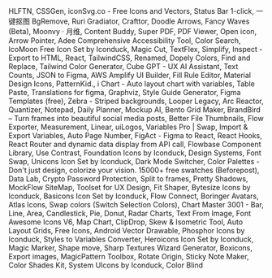 HLFTN, CSSGen, iconSvg.co - Free Icons and Vectors, Status Bar 1-click, 一键抠图 BgRemove, Ruri Gradiator, Crafttor, Doodle Arrows, Fancy Waves (Beta), Moonvy · 月维, Content Buddy, Super PDF, PDF Viewer, Open icon, Arrow Pointer, Adee Comprehensive Accessibility Tool, Color Search, IcoMoon Free Icon Set by Iconduck, Magic Cut, TextFlex, Simplify, Inspect - Export to HTML, React, TailwindCSS, Renamed, Dopely Colors, Find and Replace, Tailwind Color Generator, Cube GPT - UX AI Assistant, Text Counts, JSON to Figma, AWS Amplify UI Builder, Fill Rule Editor, Material Design Icons, PatternKid., i Chart - Auto layout chart with variables, Table Paste, Translations for figma, Graphviz, Style Guide Generator, Figma Templates (free), Zebra - Striped backgrounds, Looper Legacy, Arc Reactor, Quantizer, Notepad, Daily Planner, Mockup AI, Bento Grid Maker, BrandBird – Turn frames into beautiful social media posts, Better File Thumbnails, Flow Exporter, Measurement, Linear, uiLogos, Variables Pro | Swap, Import & Export Variables, Auto Page Number, FigAct - Figma to React, React Hooks, React Router and dynamic data display from API call, Flowbase Component Library, Use Contrast, Foundation Icons by Iconduck, Design Systems, Font Swap, Unicons Icon Set by Iconduck, Dark Mode Switcher, Color Palettes - Don't just design, colorize your vision. 15000+ free swatches (Beforepost), Data Lab, Crypto Password Protection, Split to frames, Pretty Shadows, MockFlow SiteMap, Toolset for UX Design, Fit Shaper, Bytesize Icons by Iconduck, Basicons Icon Set by Iconduck, Flow Connect, Boringer Avatars, Atlas Icons, Swap colors (Switch Selection Colors), Chart Master 3001 - Bar, Line, Area, Candlestick, Pie, Donut, Radar Charts, Text From Image, Font Awesome Icons V6, Map Chart, ClipDrop, Skew & Isometric Tool, Auto Layout Grids, Free Icons, Android Vector Drawable, Phosphor Icons by Iconduck, Styles to Variables Converter, Heroicons Icon Set by Iconduck, Magic Marker, Shape move, Sharp Textures Wizard Generator, Boxicons, Export images, MagicPattern Toolbox, Rotate Origin, Sticky Note Maker, Color Shades Kit, System UIcons by Iconduck, Color Blind
